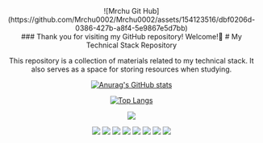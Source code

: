 <div align="center">
![Mrchu Git Hub](https://github.com/Mrchu0002/Mrchu0002/assets/154123516/dbf0206d-0386-427b-a8f4-5e9867e5d7bb)
<div>
### Thank you for visiting my GitHub repository! Welcome!👋
# My Technical Stack Repository

This repository is a collection of materials related to my technical stack. It also serves as a space for storing resources when studying.

[![Anurag's GitHub stats](https://github-readme-stats.vercel.app/api?username=Mrchu0002&show_icons=true&theme=dark)](https://github.com/Mrchu0002/github-readme-stats)

[![Top Langs](https://github-readme-stats.vercel.app/api/top-langs/?username=Mrchu0002&layout=compact)](https://github.com/Mrchu0002/github-readme-stats)

<a href="https://www.instagram.com/choo_s_0321/" target="_blank"><img src="https://img.shields.io/badge/Instagram-mrchu0002-red?logo=instagram"></a>

<div align="center">

<a href="#" target="_blank"><img src="https://img.shields.io/badge/Spring-6DB33F?style=for-the-badge&logo=spring&logoColor=white"></a>
<a href="#" target="_blank"><img src="https://img.shields.io/badge/Spring_Boot-6DB33F?style=for-the-badge&logo=spring-boot&logoColor=white"></a>
<a href="#" target="_blank"><img src="https://img.shields.io/badge/Java-007396?style=for-the-badge&logo=java&logoColor=white"></a>
<a href="#" target="_blank"><img src="https://img.shields.io/badge/JavaScript-F7DF1E?style=for-the-badge&logo=javascript&logoColor=black"></a>
<a href="#" target="_blank"><img src="https://img.shields.io/badge/DBever-003B57?style=for-the-badge&logo=dbever&logoColor=white"></a>
<a href="#" target="_blank"><img src="https://img.shields.io/badge/MySQL-4479A1?style=for-the-badge&logo=mysql&logoColor=white"></a>
<a href="#" target="_blank"><img src="https://img.shields.io/badge/HTML5-E34F26?style=for-the-badge&logo=html5&logoColor=white"></a>
<a href="#" target="_blank"><img src="https://img.shields.io/badge/CSS3-1572B6?style=for-the-badge&logo=css3&logoColor=white"></a>
<div>
<!--
**Mrchu0002/Mrchu0002** is a ✨ _special_ ✨ repository because its `README.md` (this file) appears on your GitHub profile.

Here are some ideas to get you started:

- 🔭 I’m currently working on ...
- 🌱 I’m currently learning ...
- 👯 I’m looking to collaborate on ...
- 🤔 I’m looking for help with ...
- 💬 Ask me about ...
- 📫 How to reach me: ...
- 😄 Pronouns: ...
- ⚡ Fun fact: ...
-->
